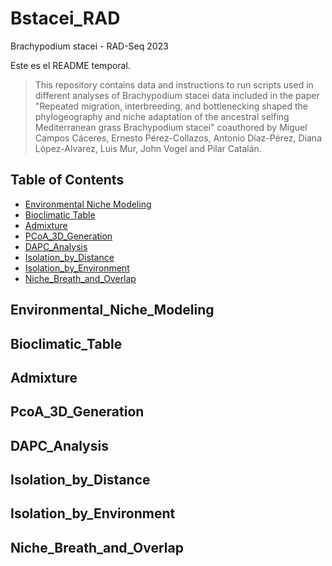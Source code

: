 # Bstacei_RAD

Brachypodium stacei - RAD-Seq 2023

Este es el README temporal.

> This repository contains data and instructions to run scripts used in different analyses of Brachypodium stacei data included in the paper "Repeated migration, interbreeding, and bottlenecking  shaped the phylogeography and niche adaptation of the ancestral selfing Mediterranean grass Brachypodium stacei" coauthored by Miguel Campos Cáceres, Ernesto Pérez-Collazos, Antonio Díaz-Pérez, Diana López-Alvarez, Luis Mur, John Vogel and Pilar Catalán. 

## Table of Contents
* [Environmental Niche Modeling](#environmental_niche_modeling)
* [Bioclimatic Table](#bioclimatic_table)
* [Admixture](admixture)
* [PCoA_3D_Generation](pcoa_3d_generation)
* [DAPC_Analysis](dapc_analysis)
* [Isolation_by_Distance](isolation_by_distance)
* [Isolation_by_Environment](isolation_by_environment)
* [Niche_Breath_and_Overlap](niche_breath_and_overlap)

## Environmental_Niche_Modeling

## Bioclimatic_Table

## Admixture

## PcoA_3D_Generation

## DAPC_Analysis

## Isolation_by_Distance

## Isolation_by_Environment

## Niche_Breath_and_Overlap
